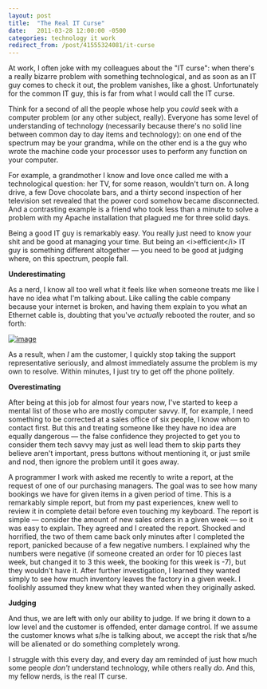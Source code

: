 ```yaml
---
layout: post
title:  "The Real IT Curse"
date:   2011-03-28 12:00:00 -0500
categories: technology it work
redirect_from: /post/41555324081/it-curse
---
```


At work, I often joke with my colleagues about the "IT curse": when there's a really bizarre problem with something technological, and as soon as an IT guy comes to check it out, the problem vanishes, like a ghost. Unfortunately for the common IT guy, this is far from what I would call the IT curse.

Think for a second of all the people whose help you _could_ seek with a computer problem (or any other subject, really). Everyone has some level of understanding of technology (necessarily because there's no solid line between common day to day items and technology): on one end of the spectrum may be your grandma, while on the other end is a the guy who wrote the machine code your processor uses to perform any function on your computer.

For example, a grandmother I know and love once called me with a technological question: her TV, for some reason, wouldn't turn on. A long drive, a few Dove chocolate bars, and a thirty second inspection of her television set revealed that the power cord somehow became disconnected. And a contrasting example is a friend who took less than a minute to solve a problem with my Apache installation that plagued me for three solid days.

Being a good IT guy is remarkably easy. You really just need to know your shit and be good at managing your time. But being an &lt;i&gt;efficient&lt;/i&gt; IT guy is something different altogether — you need to be good at judging where, on this spectrum, people fall.

**Underestimating**

As a nerd, I know all too well what it feels like when someone treats me like I have no idea what I'm talking about. Like calling the cable company because your internet is broken, and having them explain to you what an Ethernet cable is, doubting that you've _actually_ rebooted the router, and so forth:

[](http://xkcd.com/806/)
[![image](http://imgs.xkcd.com/comics/tech_support.png)](http://xkcd.com/806/)

As a result, when _I_ am the customer, I quickly stop taking the support representative seriously, and almost immediately assume the problem is my own to resolve. Within minutes, I just try to get off the phone politely.

**Overestimating**

After being at this job for almost four years now, I've started to keep a mental list of those who are mostly computer savvy. If, for example, I need something to be corrected at a sales office of six people, I know whom to contact first. But this and treating someone like they have no idea are equally dangerous — the false confidence they projected to get you to consider them tech savvy may just as well lead them to skip parts they believe aren't important, press buttons without mentioning it, or just smile and nod, then ignore the problem until it goes away.

A programmer I work with asked me recently to write a report, at the request of one of our purchasing managers. The goal was to see how many bookings we have for given items in a given period of time. This is a remarkably simple report, but from my past experiences, knew well to review it in complete detail before even touching my keyboard. The report is simple — consider the amount of new sales orders in a given week — so it was easy to explain. They agreed and I created the report. Shocked and horrified, the two of them came back only minutes after I completed the report, panicked because of a few negative numbers. I explained why the numbers were negative (if someone created an order for 10 pieces last week, but changed it to 3 this week, the booking for this week is -7), but they wouldn't have it. After further investigation, I learned they wanted simply to see how much inventory leaves the factory in a given week. I foolishly assumed they knew what they wanted when they originally asked.

**Judging**

And thus, we are left with only our ability to judge. If we bring it down to a low level and the customer is offended, enter damage control. If we assume the customer knows what s/he is talking about, we accept the risk that s/he will be alienated or do something completely wrong.

I struggle with this every day, and every day am reminded of just how much some people _don't_ understand technology, while others really _do_. And this, my fellow nerds, is the real IT curse.
